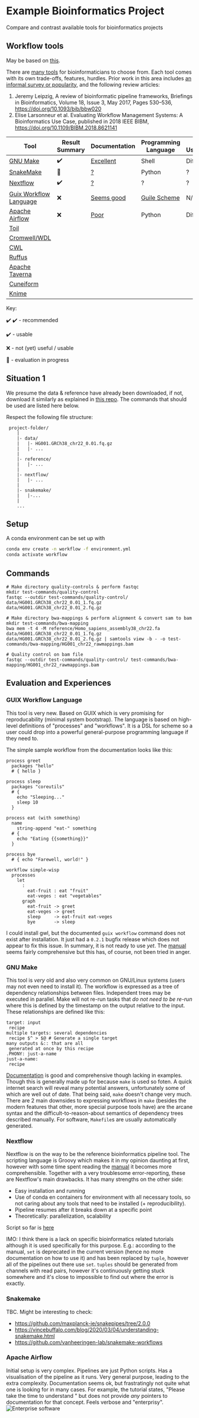 # Example Bioinformatics Project
Compare and contrast available tools for bioinformatics projects

## Workflow tools
May be based on [this](https://github.com/grst/snakemake_nextflow_wdl).

There are [many tools](https://github.com/common-workflow-language/common-workflow-language/wiki/Existing-Workflow-systems) for bioinformaticians to choose from. Each tool comes with its own trade-offs,
features, hurdles. Prior work in this area includes [an informal survey or popularity](https://docs.google.com/forms/d/e/1FAIpQLScoj8Po4P3Qrh7rbJrq2R35c3PQsNCynEeEVUAdcGyly7TT_Q/viewanalytics),
and the following review articles:
1. Jeremy Leipzig, A review of bioinformatic pipeline frameworks, Briefings in Bioinformatics, Volume 18, Issue 3, May 2017, Pages 530–536, https://doi.org/10.1093/bib/bbw020
2. Elise Larsonneur et al. Evaluating Workflow Management Systems: A Bioinformatics Use Case, published in 2018 IEEE BIBM, https://doi.org/10.1109/BIBM.2018.8621141

| Tool                                              | Result Summary                        | Documentation                                          | Programming Language                         | Tool Usability | Docker?            | GUI?               | HPC?               |
|---------------------------------------------------| --------------------------------------|--------------------------------------------------------|----------------------------------------------|----------------|--------------------|--------------------|--------------------|
| [GNU Make](https://www.gnu.org/software/make/)    | :heavy_check_mark:                    | [Excellent](https://www.gnu.org/software/make/manual/) | Shell                                        | Difficult      | :x:                | :x:                | :x:                |
| [SnakeMake](https://snakemake.readthedocs.io)     | :construction:                        | [?](https://snakemake.readthedocs.io)                  | Python                                       | ?              | :construction:     | :construction:     | :construction:     |
| [Nextflow](https://www.nextflow.io/)              | :heavy_check_mark:                    | [?](https://www.nextflow.io/docs/latest/index.html)    | ?                                            | ?              | :question:         | :question:         | :heavy_check_mark: |
| [Guix Workflow Language](https://www.guixwl.org/) | :x:                                   | [Seems good](https://www.guixwl.org/manual/)           | [Guile Scheme](https://www.gnu.org/s/guile/) | N/A            | :heavy_check_mark: | :x:                | :heavy_check_mark: |
| [Apache Airflow](https://airflow.apache.org/)     | :x:                                   | [Poor](https://airflow.apache.org/docs/stable/)        | Python                                       | Difficult      | :heavy_check_mark: | :heavy_check_mark: | :heavy_check_mark: |
| [Toil](https://toil.ucsc-cgl.org/)                |
| [Cromwell/WDL](https://cromwell.readthedocs.io)   |
| [CWL](https://www.commonwl.org/)                  |
| [Ruffus](http://www.ruffus.org.uk/)               |
| [Apache Taverna](https://taverna.apache.org/)     |
| [Cuneiform](https://cuneiform-lang.org/)          |
| [Knime](https://www.knime.com/knime)              |


Key:

:heavy_check_mark: :heavy_check_mark: - recommended

:heavy_check_mark: - usable

:x: - not (yet) useful / usable

:construction: - evaluation in progress

## Situation 1
We presume the data & reference have already been downloaded, if not, download it similarly as explained in [this repo](https://github.com/tmuylder/variantcalling/blob/master/Commands_jan2020_10pc.md). The commands that should be used are listed here below.

Respect the following file structure:
```
 project-folder/
    |
    |- data/
    |   |- HG001.GRCh38_chr22_0.01.fq.gz
    |   |- ...
    |
    |- reference/
    |   |- ...
    |
    |- nextflow/ 
    |   |- ...
    |
    |- snakemake/
    |   |-...
    | 
    ...
```

## Setup
A conda environment can be set up with
```bash
conda env create -n workflow -f environment.yml
conda activate workflow
```

## Commands

```
# Make directory quality-controls & perform fastqc
mkdir test-commands/quality-control
fastqc --outdir test-commands/quality-control/ data/HG001.GRCh38_chr22_0.01_1.fq.gz data/HG001.GRCh38_chr22_0.01_2.fq.gz

# Make directory bwa-mappings & perform alignment & convert sam to bam
mkdir test-commands/bwa-mapping
bwa mem -t 4 -M reference/Homo_sapiens_assembly38_chr22.fa data/HG001.GRCh38_chr22_0.01_1.fq.gz data/HG001.GRCh38_chr22_0.01_2.fq.gz | samtools view -b - -o test-commands/bwa-mapping/HG001_chr22_rawmappings.bam

# Quality control on bam file
fastqc --outdir test-commands/quality-control/ test-commands/bwa-mapping/HG001_chr22_rawmappings.bam
```
## Evaluation and Experiences
### GUIX Workflow Language
This tool is very new. Based on GUIX which is very promising for reproducability (minimal system bootstrap).
The language is based on high-level definitions of "processes" and "workflows".
It is a DSL for scheme so a user could drop into a powerful general-purpose programming language if they need to.

The simple sample workflow from the documentation looks like this:
```
process greet
  packages "hello"
  # { hello }

process sleep
  packages "coreutils"
  # {
    echo "Sleeping..."
    sleep 10
  }

process eat (with something)
  name
    string-append "eat-" something
  # {
    echo "Eating {{something}}"
  }

process bye
  # { echo "Farewell, world!" }

workflow simple-wisp
  processes
    let
      :
        eat-fruit : eat "fruit"
        eat-veges : eat "vegetables"
      graph
        eat-fruit -> greet
        eat-veges -> greet
        sleep     -> eat-fruit eat-veges
        bye       -> sleep
```

I could install gwl, but the documented `guix workflow` command does not exist after installation.
It just had a `0.2.1` bugfix release which does not appear to fix this issue.
In summary, it is not ready to use _yet_.
The [manual](https://www.guixwl.org/manual/gwl.html) seems fairly comprehensive but this has, of course, not been tried in anger.

### GNU Make
This tool is _very_ old and also very common on GNU/Linux systems (users may not even need to install it).
The workflow is expressed as a tree of dependency relationships between files.
Independent trees may be executed in parallel.
Make will not re-run tasks that _do not need to be re-run_ where this is defined by the timestamp on the
output relative to the input. These relationships are defined like this:
```make
target: input
 recipe
multiple targets: several dependencies
 recipe $^ > $@ # Generate a single target
many outputs &:: that are all
 generated at once by this recipe
.PHONY: just-a-name
just-a-name:
 recipe
```
[Documentation](https://www.gnu.org/software/make/manual/html_node/index.html) is good and comprehensive though lacking in examples. Though this is generally made up for because `make` is used so foten. A quick internet search will reveal many potential answers, unfortunately some of which are well out of date. That being said, `make` doesn't change very much. There are 2 main downsides to expressing workflows in `make` (besides the modern features that other, more special purpose tools have) are the arcane syntax and the difficult-to-reason-about semantics of dependency trees described manually. For software, `Makefile`s are usually automatically generated.

### Nextflow
Nextflow is on the way to be the reference bioinformatics pipeline tool. The scripting language is Groovy which makes it in my opinion daunting at first, however with some time spent reading the [manual](https://www.nextflow.io/docs/latest/getstarted.html) it becomes more comprehensible. Together with a very troublesome error-reporting, these are Nextflow's main drawbacks. It has many strengths on the other side: 
- Easy installation and running
- Use of conda en containers for environment with all necessary tools, so not caring about any tools that need to be installed (+ reproducibility). 
- Pipeline resumes after it breaks down at a specific point
- Theoretically: parallelization,  scalability

Script so far is [here](scripts/testmapping.nf)

IMO: I think there is a lack on specific bioinformatics related tutorials although it is used specifically for this purpose. E.g.: according to the manual, `set` is deprecated in the current version (hence no more documentation on how to use it) and has been replaced by `tuple`, however all of the pipelines out there use `set`. `tuples` should be generated from channels with read pairs, however it's continuously getting stuck somewhere and it's close to impossible to find out where the error is exactly. 

### Snakemake
TBC.
Might be interesting to check: 
- https://github.com/maxplanck-ie/snakepipes/tree/2.0.0
- https://vincebuffalo.com/blog/2020/03/04/understanding-snakemake.html
- https://github.com/vanheeringen-lab/snakemake-workflows

### Apache Airflow
Initial setup is very complex. Pipelines are just Python scripts. Has a visualisation of the pipeline as it runs. Very general purpose, leading to the extra complexity. Documentation seems ok, but frastratingly not quite what one is looking for in many cases. For example, the tutorial states, "Please take the time to understand **<concept>**" but does not provide _any_ pointers to documentation for that concept. Feels verbose and "enterprisy".
 ![Enterprise software](https://i.imgflip.com/138d0a.jpg)
